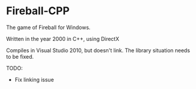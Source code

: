 # Fireball-CPP
The game of Fireball for Windows. 

Written in the year 2000 in C++, using DirectX

Compiles in Visual Studio 2010, but doesn't link.  The library situation needs to be fixed.

TODO:
- Fix linking issue
